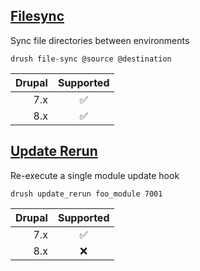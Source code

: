 ## [Filesync](https://github.com/gapple/drush-filesync)

Sync file directories between environments

    drush file-sync @source @destination

  
| Drupal | Supported |
|-------:|:---------:|
|    7.x |     ✅    |
|    8.x |     ✅    |

## [Update Rerun](https://github.com/gapple/drush-update-rerun)

Re-execute a single module update hook

    drush update_rerun foo_module 7001

  
| Drupal | Supported |
|-------:|:---------:|
|    7.x |     ✅    |
|    8.x |     ❌    |
